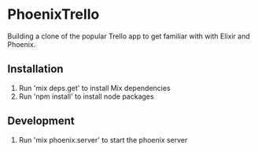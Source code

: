 # PhoenixTrello

Building a clone of the popular Trello app to get familiar with with Elixir and Phoenix.

## Installation
1. Run 'mix deps.get' to install Mix dependencies
2. Run 'npm install' to install node packages

## Development
1. Run 'mix phoenix.server' to start the phoenix server
